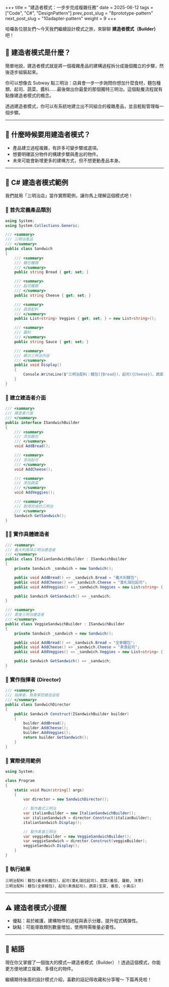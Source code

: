 +++
title = "建造者模式：一步步完成複雜任務"
date = 2025-06-12
tags = ["Code", "C#", "DesignPattern"]
prev_post_slug = "8prototype-pattern"
next_post_slug = "10adapter-pattern"
weight = 9
+++

哈囉各位朋友們～今天我們繼續設計模式之旅，來聊聊 **建造者模式（Builder）** 吧！

## 🌟 建造者模式是什麼？

簡單地說，建造者模式就是將一個複雜產品的建構過程拆分成幾個獨立的步驟，然後逐步組裝起來。

你可以想像去 Subway 點三明治：店員會一步一步詢問你想加什麼食材，麵包種類、起司、蔬菜、醬料……最後做出你最愛的那個獨特三明治。這個點餐流程就有點像建造者模式的概念。

透過建造者模式，你可以有系統地建立出不同組合的複雜產品，並且輕鬆管理每一個步驟。

---

## 🤔 什麼時候要用建造者模式？

- 產品建立過程複雜，有許多可變步驟或選項。
- 想要明確區分物件的構建步驟與產出的物件。
- 未來可能會新增更多的建構方式，但不想更動產品本身。

---

## 🥪 C# 建造者模式範例

我們就用「三明治店」當作實際範例，讓你馬上理解這個模式吧！

### 🥖 首先定義產品類別

```csharp
using System;
using System.Collections.Generic;

/// <summary>
/// 三明治產品
/// </summary>
public class Sandwich
{
    /// <summary>
    /// 麵包種類
    /// </summary>
    public string Bread { get; set; }

    /// <summary>
    /// 起司種類
    /// </summary>
    public string Cheese { get; set; }

    /// <summary>
    /// 蔬菜配料
    /// </summary>
    public List<string> Veggies { get; set; } = new List<string>();

    /// <summary>
    /// 醬料
    /// </summary>
    public string Sauce { get; set; }

    /// <summary>
    /// 顯示三明治內容
    /// </summary>
    public void Display()
    {
        Console.WriteLine($"三明治配料：麵包({Bread})、起司({Cheese})、蔬菜({string.Join(", ", Veggies)})");
    }
}
```

### 🔨 建立建造者介面

```csharp
/// <summary>
/// 建造者介面
/// </summary>
public interface ISandwichBuilder
{
    /// <summary>
    /// 添加麵包
    /// </summary>
    void AddBread();

    /// <summary>
    /// 添加起司
    /// </summary>
    void AddCheese();

    /// <summary>
    /// 添加蔬菜
    /// </summary>
    void AddVeggies();

    /// <summary>
    /// 取得完成的三明治
    /// </summary>
    Sandwich GetSandwich();
}
```

### 👨‍🍳 實作具體建造者

```csharp
/// <summary>
/// 義大利風味三明治建造者
/// </summary>
public class ItalianSandwichBuilder : ISandwichBuilder
{
    private Sandwich _sandwich = new Sandwich();

    public void AddBread() => _sandwich.Bread = "義大利麵包";
    public void AddCheese() => _sandwich.Cheese = "莫札瑞拉起司";
    public void AddVeggies() => _sandwich.Veggies = new List<string> { "番茄", "羅勒", "洋蔥" };

    public Sandwich GetSandwich() => _sandwich;
}

/// <summary>
/// 素食三明治建造者
/// </summary>
public class VeggieSandwichBuilder : ISandwichBuilder
{
    private Sandwich _sandwich = new Sandwich();

    public void AddBread() => _sandwich.Bread = "全麥麵包";
    public void AddCheese() => _sandwich.Cheese = "素食起司";
    public void AddVeggies() => _sandwich.Veggies = new List<string> { "生菜", "番茄", "小黃瓜" };

    public Sandwich GetSandwich() => _sandwich;
}
```

### 👷 實作指揮者 (Director)

```csharp
/// <summary>
/// 指揮者，負責掌控建造過程
/// </summary>
public class SandwichDirector
{
    public Sandwich Construct(ISandwichBuilder builder)
    {
        builder.AddBread();
        builder.AddCheese();
        builder.AddVeggies();
        return builder.GetSandwich();
    }
}
```

### 🚀 實際使用範例

```csharp
using System;

class Program
{
    static void Main(string[] args)
    {
        var director = new SandwichDirector();

        // 製作義式三明治
        var italianBuilder = new ItalianSandwichBuilder();
        var italianSandwich = director.Construct(italianBuilder);
        italianSandwich.Display();

        // 製作素食三明治
        var veggieBuilder = new VeggieSandwichBuilder();
        var veggieSandwich = director.Construct(veggieBuilder);
        veggieSandwich.Display();
    }
}
```

### 🎯 執行結果

```
三明治配料：麵包(義大利麵包)、起司(莫札瑞拉起司)、蔬菜(番茄, 羅勒, 洋蔥)
三明治配料：麵包(全麥麵包)、起司(素食起司)、蔬菜(生菜, 番茄, 小黃瓜)
```

---

## ⚠️ 建造者模式小提醒

- 優點：易於維護，建構物件的過程與表示分離，提升程式碼彈性。
- 缺點：可能導致類別數量增加，使用時需衡量必要性。

---

## 🎉 結語

現在你又掌握了一個強大的模式—建造者模式（Builder）！透過這個模式，你能更方便地建立複雜、多樣化的物件。

繼續期待後面的設計模式介紹，喜歡的話記得收藏和分享喔～ 下篇再見啦！
